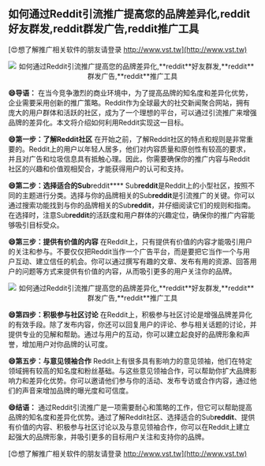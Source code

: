 ## **如何通过Reddit引流推广提高您的品牌差异化,**reddit**好友群发,**reddit**群发广告,**reddit**推广工具**

[😍想了解推广相关软件的朋友请登录 http://www.vst.tw](http://www.vst.tw)

 <center><img src="https://vst.tw/MP4/tuiguang/png/2.png" alt="如何通过Reddit引流推广提高您的品牌差异化,**reddit**好友群发,**reddit**群发广告,**reddit**推广工具"></center>

**😄导语：**
在当今竞争激烈的商业环境中，为了提高品牌的知名度和差异化优势，企业需要采用创新的推广策略。Reddit作为全球最大的社交新闻聚合网站，拥有庞大的用户群体和活跃的社区，成为了一个理想的平台，可以通过引流推广来增强品牌的差异化。本文将介绍如何利用Reddit实现这一目标。

**😄第一步：了解Reddit社区**
在开始之前，了解Reddit社区的特点和规则是非常重要的。Reddit上的用户以年轻人居多，他们对内容质量和原创性有较高的要求，并且对广告和垃圾信息具有抵触心理。因此，你需要确保你的推广内容与Reddit社区的兴趣和价值观相契合，才能获得用户的认可和支持。

**😄第二步：选择适合的Sub**reddit****
Sub**reddit**是Reddit上的小型社区，按照不同的主题进行分类。选择与你的品牌相关的Sub**reddit**是引流推广的关键。你可以通过搜索功能找到与你的品牌相关的Sub**reddit**，并仔细阅读它们的规则和指南。在选择时，注意Sub**reddit**的活跃度和用户群体的兴趣定位，确保你的推广内容能够吸引目标受众。

**😄第三步：提供有价值的内容**
在Reddit上，只有提供有价值的内容才能吸引用户的关注和参与。不要仅仅把Reddit当作一个广告平台，而是要把它当作一个与用户互动、建立信任的机会。你可以通过撰写有趣的文章、发布有用的资源、回答用户的问题等方式来提供有价值的内容，从而吸引更多的用户关注你的品牌。

 <center><img src="https://vst.tw/MP4/tuiguang/png/5.png" alt="如何通过Reddit引流推广提高您的品牌差异化,**reddit**好友群发,**reddit**群发广告,**reddit**推广工具"></center>

**😄第四步：积极参与社区讨论**
在Reddit上，积极参与社区讨论是增强品牌差异化的有效手段。除了发布内容，你还可以回复用户的评论、参与相关话题的讨论，并提供专业的见解和帮助。通过与用户的互动，你可以建立起良好的品牌形象和声誉，增加用户对你品牌的认可度。

**😄第五步：与意见领袖合作**
Reddit上有很多具有影响力的意见领袖，他们在特定领域拥有较高的知名度和粉丝基础。与这些意见领袖合作，可以帮助你扩大品牌影响力和差异化优势。你可以邀请他们参与你的活动、发布专访或合作内容，通过他们的声音来增加品牌的曝光度和可信度。

**😄结语：**
通过Reddit引流推广是一项需要耐心和策略的工作，但它可以帮助提高品牌的知名度和差异化优势。通过了解Reddit社区、选择适合的Sub**reddit**、提供有价值的内容、积极参与社区讨论以及与意见领袖合作，你可以在Reddit上建立起强大的品牌形象，并吸引更多的目标用户关注和支持你的品牌。

[😍想了解推广相关软件的朋友请登录 http://www.vst.tw](http://www.vst.tw)



